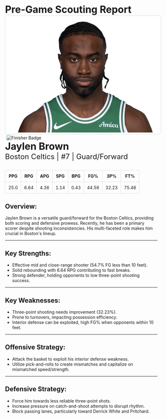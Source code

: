 
<div style="text-align;">
  <span style="font-size: 32px; font-weight: bold;">Pre-Game Scouting Report</span>
</div>

<div margin: 20px 0;>
<img src="../../../Data/Celtics/Jaylen_Brown/Portrait.jpg" alt="Portrait" width="520" height="380" style="border: 1px solid #ddd; border-radius: 5px; padding: 5px;">
</div>

<div margin: 20px 0;>
  <img src="https://upload.wikimedia.org/wikipedia/commons/9/9f/Finisher.png" alt="Finisher Badge" width="92" height="104" style="margin: 0 5px;">
</div>

<div>
  <span style="font-size: 32px; font-weight: bold;">Jaylen Brown</span><br>
  <span style="font-size: 24px;">Boston Celtics | #7 | Guard/Forward</span>
</div>

<div style="margin: 30px 0;">
  <table style="width: 100%; border-collapse: collapse; text-align: center;">
    <thead style="background-color">
      <tr>
        <th style="padding: 10px; border: 1px solid #ddd;">PPG</th>
        <th style="padding: 10px; border: 1px solid #ddd;">RPG</th>
        <th style="padding: 10px; border: 1px solid #ddd;">APG</th>
        <th style="padding: 10px; border: 1px solid #ddd;">SPG</th>
        <th style="padding: 10px; border: 1px solid #ddd;">BPG</th>
        <th style="padding: 10px; border: 1px solid #ddd;">FG%</th>
        <th style="padding: 10px; border: 1px solid #ddd;">3P%</th>
        <th style="padding: 10px; border: 1px solid #ddd;">FT%</th>
      </tr>
    </thead>
    <tbody>
      <tr>
        <td style="padding: 10px; border: 1px solid #ddd;">25.0</td>
        <td style="padding: 10px; border: 1px solid #ddd;">6.64</td>
        <td style="padding: 10px; border: 1px solid #ddd;">4.36</td>
        <td style="padding: 10px; border: 1px solid #ddd;">1.14</td>
        <td style="padding: 10px; border: 1px solid #ddd;">0.43</td>
        <td style="padding: 10px; border: 1px solid #ddd;">44.56</td>
        <td style="padding: 10px; border: 1px solid #ddd;">32.23</td>
        <td style="padding: 10px; border: 1px solid #ddd;">75.46</td>
      </tr>
    </tbody>
  </table>
</div>

<h2>Overview:</h2>
Jaylen Brown is a versatile guard/forward for the Boston Celtics, providing both scoring and defensive prowess. Recently, he has been a primary scorer despite shooting inconsistencies. His multi-faceted role makes him crucial in Boston's lineup.
<hr>

<h2>Key Strengths:</h2>
<ul>
  <li>Effective mid and close-range shooter (54.7% FG less than 10 feet).</li>
  <li>Solid rebounding with 6.64 RPG contributing to fast breaks.</li>
  <li>Strong defender, holding opponents to low three-point shooting success.</li>
</ul>
<hr>

<h2>Key Weaknesses:</h2>
<ul>
  <li>Three-point shooting needs improvement (32.23%).</li>
  <li>Prone to turnovers, impacting possession efficiency.</li>
  <li>Interior defense can be exploited, high FG% when opponents within 10 feet.</li>
</ul>
<hr>

<h2>Offensive Strategy:</h2>
<ul>
  <li>Attack the basket to exploit his interior defense weakness.</li>
  <li>Utilize pick-and-rolls to create mismatches and capitalize on mismatched speed/strength.</li>
</ul>
<hr>

<h2>Defensive Strategy:</h2>
<ul>
  <li>Force him towards less reliable three-point shots.</li>
  <li>Increase pressure on catch-and-shoot attempts to disrupt rhythm.</li>
  <li>Block passing lanes, particularly toward Derrick White and Pritchard.</li>
</ul>
